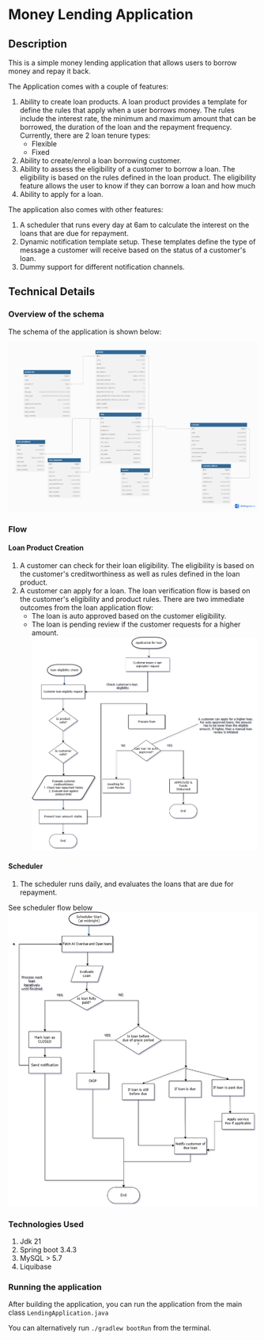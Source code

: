 # Money Lending Application

## Description

This is a simple money lending application that allows users to borrow money and repay it back.

The Application comes with a couple of features:

1. Ability to create loan products. A loan product provides a template for define the rules that apply when a user
   borrows money. The rules include the interest rate, the minimum and maximum amount that can be borrowed,
   the duration of the loan and the repayment frequency.
   Currently, there are 2 loan tenure types:
    - Flexible
    - Fixed
2. Ability to create/enrol a loan borrowing customer.
3. Ability to assess the eligibility of a customer to borrow a loan. The eligibility is based on the rules
   defined in the loan product. The eligibility feature allows the user to know if they can borrow a loan and how much
4. Ability to apply for a loan.

The application also comes with other features:

1. A scheduler that runs every day at 6am to calculate the interest on the loans that are due for repayment.
2. Dynamic notification template setup. These templates define the type of message a customer will receive based on the
   status of a customer's loan.
3. Dummy support for different notification channels.

## Technical Details

### Overview of the schema

The schema of the application is shown below:

![lending_schema.png](lending_schema.png)

### Flow

#### Loan Product Creation

1. A customer can check for their loan eligibility. The eligibility is based on the customer's creditworthiness as well
   as
   rules defined in the loan product.
2. A customer can apply for a loan. The loan verification flow is based on the customer's eligibility and product rules.
   There are two immediate outcomes from the loan application flow:
    - The loan is auto approved based on the customer eligibility.
    - The loan is pending review if the customer requests for a higher amount.
      ![Lending-flow.png](Lending-flow.png)

#### Scheduler
1. The scheduler runs daily, and evaluates the loans that are due for repayment.

See scheduler flow below
![Lending-flow-scheduler.png](Lending-flow-scheduler.png)

### Technologies Used
1. Jdk 21
2. Spring boot 3.4.3
3. MySQL > 5.7
4. Liquibase

### Running the application
After building the application, you can run the application from the main class `LendingApplication.java`

You can alternatively run `./gradlew bootRun` from the terminal.

